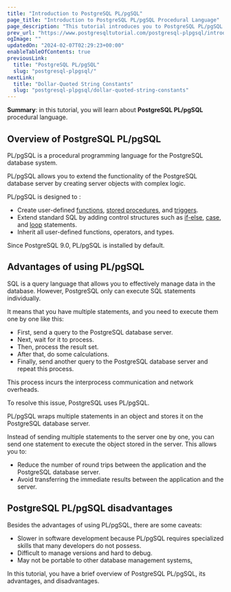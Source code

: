 ```yaml
---
title: "Introduction to PostgreSQL PL/pgSQL"
page_title: "Introduction to PostgreSQL PL/pgSQL Procedural Language"
page_description: "This tutorial introduces you to PostgreSQL PL/pgSQL for developing user-defined functions and stored procedures."
prev_url: "https://www.postgresqltutorial.com/postgresql-plpgsql/introduction-to-postgresql-stored-procedures/"
ogImage: ""
updatedOn: "2024-02-07T02:29:23+00:00"
enableTableOfContents: true
previousLink: 
  title: "PostgreSQL PL/pgSQL"
  slug: "postgresql-plpgsql/"
nextLink: 
  title: "Dollar-Quoted String Constants"
  slug: "postgresql-plpgsql/dollar-quoted-string-constants"
---
```





**Summary**: in this tutorial, you will learn about **PostgreSQL PL/pgSQL** procedural language.


## Overview of PostgreSQL PL/pgSQL

PL/pgSQL is a procedural programming language for the PostgreSQL database system.

PL/pgSQL allows you to extend the functionality of the PostgreSQL database server by creating server objects with complex logic.

PL/pgSQL is designed to :

* Create user\-defined [functions](postgresql-create-function), [stored procedures](postgresql-create-procedure), and [triggers](../postgresql-triggers).
* Extend standard SQL by adding control structures such as [if\-else](plpgsql-if-else-statements), [case](../postgresql-tutorial/postgresql-case), and [loop](plpgsql-loop-statements) statements.
* Inherit all user\-defined functions, operators, and types.

Since PostgreSQL 9\.0, PL/pgSQL is installed by default.


## Advantages of using PL/pgSQL

SQL is a query language that allows you to effectively manage data in the database. However, PostgreSQL only can execute SQL statements individually.

It means that you have multiple statements, and you need to execute them one by one like this:

* First, send a query to the PostgreSQL database server.
* Next, wait for it to process.
* Then, process the result set.
* After that, do some calculations.
* Finally, send another query to the PostgreSQL database server and repeat this process.

This process incurs the interprocess communication and network overheads.

To resolve this issue, PostgreSQL uses PL/pgSQL.

PL/pgSQL wraps multiple statements in an object and stores it on the PostgreSQL database server.

Instead of sending multiple statements to the server one by one, you can send one statement to execute the object stored in the server. This allows you to:

* Reduce the number of round trips between the application and the PostgreSQL database server.
* Avoid transferring the immediate results between the application and the server.


## PostgreSQL PL/pgSQL disadvantages

Besides the advantages of using PL/pgSQL, there are some caveats:

* Slower in software development because PL/pgSQL requires specialized skills that many developers do not possess.
* Difficult to manage versions and hard to debug.
* May not be portable to other database management systems[.](http://www.mysqltutorial.org)

In this tutorial, you have a brief overview of PostgreSQL PL/pgSQL, its advantages, and disadvantages.


